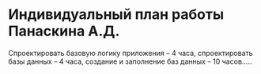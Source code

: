 # Индивидуальный план работы Панаскина А.Д.

Спроектировать базовую логику приложения – 4 часа, спроектировать базы данных – 4 часа, создание и заполнение баз данных – 10 часов.....
